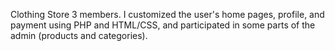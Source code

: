 Clothing Store
3 members.
I customized the user's home pages, profile, and payment using PHP and HTML/CSS, and participated in some parts of the admin (products and categories).
